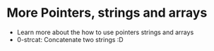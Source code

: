 # More Pointers, strings and arrays

- Learn more about the how to use pointers strings and arrays
- 0-strcat: Concatenate two strings :D
